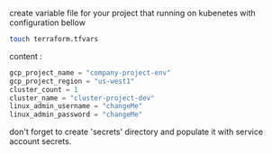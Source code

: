 create variable file for your project that running on kubenetes with configuration bellow

```bash
touch terraform.tfvars
```
content :

```python
gcp_project_name = "company-project-env"
gcp_project_region = "us-west1"
cluster_count = 1
cluster_name = "cluster-project-dev"
linux_admin_username = "changeMe"
linux_admin_password = "changeMe"
```

don't forget to create 'secrets' directory and populate it with service account secrets. 